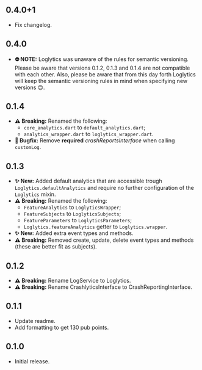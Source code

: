 ## 0.4.0+1

* Fix changelog.

## 0.4.0

* **⛔️ NOTE:** Loglytics was unaware of the rules for semantic versioning. Please be aware that versions 0.1.2, 0.1.3 and 0.1.4 are not compatible with each other. Also, please be aware that from this day forth Loglytics will keep the semantic versioning rules in mind when specifying new versions 🙃.

## 0.1.4

* **⚠️ Breaking:** Renamed the following:
  * `core_analytics.dart` to `default_analytics.dart`;
  * `analytics_wrapper.dart` to `loglytics_wrapper.dart`.
* **🐛️ Bugfix:** Remove **required** *crashReportsInterface* when calling `customLog`.

## 0.1.3

* **✨ New:** Added default analytics that are accessible trough `Loglytics.defaultAnalytics` and require no further configuration of the `Loglytics` mixin.
* **⚠️ Breaking:** Renamed the following:
  * `FeatureAnalytics` to `LoglyticsWrapper`;
  * `FeatureSubjects` to `LoglyticsSubjects`;
  * `FeatureParameters` to `LoglyticsParameters`;
  * `Loglytics.featureAnalytics` getter to `Loglytics.wrapper`.
* **✨ New:** Added extra event types and methods.
* **⚠️ Breaking:** Removed create, update, delete event types and methods (these are better fit as subjects).

## 0.1.2

* **⚠️ Breaking:** Rename LogService to Loglytics.
* **⚠️ Breaking:** Rename CrashlyticsInterface to CrashReportingInterface.

## 0.1.1

* Update readme.
* Add formatting to get 130 pub points.

## 0.1.0

* Initial release.
